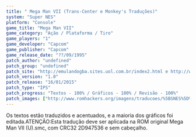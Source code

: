 ```yaml
---
title: " Mega Man VII (Trans-Center e Monkey's Traduções)"
system: "Super NES"
platform: "Console"
game_title: "Mega Man VII"
game_category: "Ação / Plataforma / Tiro"
game_players: "1"
game_developer: "Capcom"
game_publisher: "Capcom"
game_release_date: "??/09/1995"
patch_author: "undefined"
patch_group: "undefined"
patch_site: "http://emulandogba.sites.uol.com.br/index2.html e http://www.monkeystraducoes.com/ (ambos fora do ar)"
patch_version: "1.0"
patch_release: "16/01/2015"
patch_type: "IPS"
patch_progress: "Textos - 100% / Gráficos - 100% / Revisão - 100%"
patch_images: ["http://www.romhackers.org/imagens/traducoes/%5BSNES%5D%20Mega%20Man%20VII%20-%20Trans-Center%20e%20Monkey's%20Tradu%C3%A7%C3%B5es%20-%201.png","http://www.romhackers.org/imagens/traducoes/%5BSNES%5D%20Mega%20Man%20VII%20-%20Trans-Center%20e%20Monkey's%20Tradu%C3%A7%C3%B5es%20-%202.png","http://www.romhackers.org/imagens/traducoes/%5BSNES%5D%20Mega%20Man%20VII%20-%20Trans-Center%20e%20Monkey's%20Tradu%C3%A7%C3%B5es%20-%203.png"]
---
```

Os textos estão traduzidos e acentuados, e a maioria dos gráficos foi editada.ATENÇÃO:Esta tradução deve ser aplicada na ROM original Mega Man VII (U).smc, com CRC32 2D947536 e sem cabeçalho.